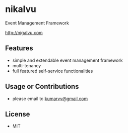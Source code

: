 # nikalvu
Event Management Framework

http://nigalvu.com


## Features 
- simple and extendable event management framework 
- multi-tenancy 
- full featured self-service functionalities

## Usage or Contributions
- please email to kumarvv@gmail.com

## License 
- MIT 
